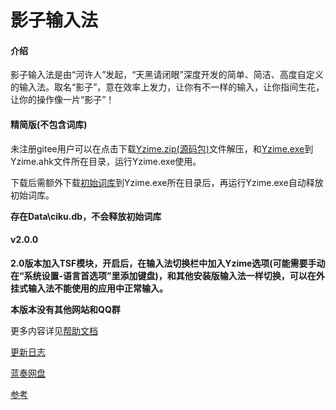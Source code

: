 # 影子输入法

#### 介绍
影子输入法是由“河许人”发起，“天黑请闭眼”深度开发的简单、简洁、高度自定义的输入法。取名“影子”，意在效率上发力，让你有不一样的输入，让你指间生花，让你的操作像一片“影子”！

#### 精简版(不包含词库)
未注册gitee用户可以在点击下载[Yzime.zip(源码包)](https://gitee.com/orz707/Yzime/raw/zip/Yzime.7z)文件解压，和[Yzime.exe](https://gitee.com/orz707/Yzime/raw/zip/Yzime.exe)到Yzime.ahk文件所在目录，运行Yzime.exe使用。  

下载后需额外下载[初始词库](https://wwi.lanzoui.com/id81bpi)到Yzime.exe所在目录后，再运行Yzime.exe自动释放初始词库。

**存在Data\ciku.db，不会释放初始词库**

#### v2.0.0
**2.0版本加入TSF模块，开启后，在输入法切换栏中加入Yzime选项(可能需要手动在“系统设置-语言首选项”里添加键盘)，和其他安装版输入法一样切换，可以在外挂式输入法不能使用的应用中正常输入。**

**本版本没有其他网站和QQ群**

更多内容详见[帮助文档](https://gitee.com/orz707/Yzime/wikis/%E5%BF%AB%E9%80%9F%E5%BC%80%E5%A7%8B?sort_id=1844118)

[更新日志](https://gitee.com/orz707/Yzime/wikis/%E6%9B%B4%E6%96%B0%E6%97%A5%E5%BF%97?sort_id=1811043)

[蓝奏网盘](https://wwi.lanzoui.com/b01bga84b)  

[参考](https://github.com/fanlumaster/YingziIME)  
